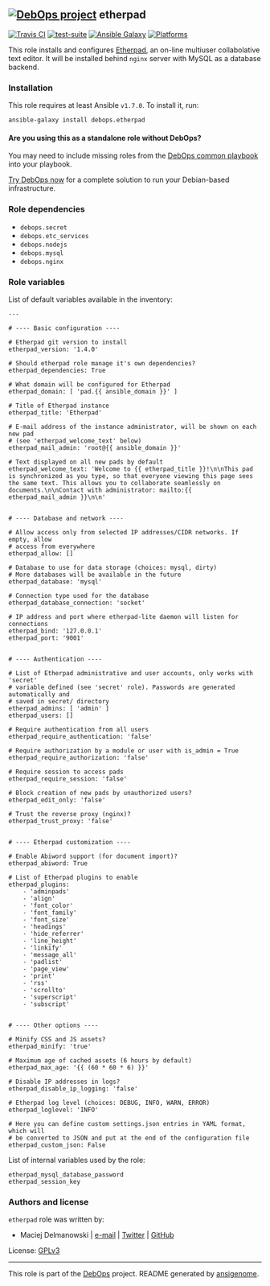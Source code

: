 
## [![DebOps project](http://debops.org/images/debops-small.png)](http://debops.org) etherpad



[![Travis CI](http://img.shields.io/travis/debops/ansible-etherpad.svg?style=flat)](http://travis-ci.org/debops/ansible-etherpad) [![test-suite](http://img.shields.io/badge/test--suite-ansible--etherpad-blue.svg?style=flat)](https://github.com/debops/test-suite/tree/master/ansible-etherpad/)  [![Ansible Galaxy](http://img.shields.io/badge/galaxy-debops.etherpad-660198.svg?style=flat)](https://galaxy.ansible.com/list#/roles/1564) [![Platforms](http://img.shields.io/badge/platforms-debian%20|%20ubuntu-lightgrey.svg?style=flat)](#)






This role installs and configures [Etherpad](http://etherpad.org/), an
on-line multiuser collabolative text editor. It will be installed behind
`nginx` server with MySQL as a database backend.





### Installation

This role requires at least Ansible `v1.7.0`. To install it, run:

    ansible-galaxy install debops.etherpad

#### Are you using this as a standalone role without DebOps?

You may need to include missing roles from the [DebOps common
playbook](https://github.com/debops/debops-playbooks/blob/master/playbooks/common.yml)
into your playbook.

[Try DebOps now](https://github.com/debops/debops) for a complete solution to run your Debian-based infrastructure.





### Role dependencies

- `debops.secret`
- `debops.etc_services`
- `debops.nodejs`
- `debops.mysql`
- `debops.nginx`





### Role variables

List of default variables available in the inventory:

    ---
    
    # ---- Basic configuration ----
    
    # Etherpad git version to install
    etherpad_version: '1.4.0'
    
    # Should etherpad role manage it's own dependencies?
    etherpad_dependencies: True
    
    # What domain will be configured for Etherpad
    etherpad_domain: [ 'pad.{{ ansible_domain }}' ]
    
    # Title of Etherpad instance
    etherpad_title: 'Etherpad'
    
    # E-mail address of the instance administrator, will be shown on each new pad
    # (see 'etherpad_welcome_text' below)
    etherpad_mail_admin: 'root@{{ ansible_domain }}'
    
    # Text displayed on all new pads by default
    etherpad_welcome_text: 'Welcome to {{ etherpad_title }}!\n\nThis pad is synchronized as you type, so that everyone viewing this page sees the same text. This allows you to collaborate seamlessly on documents.\n\nContact with administrator: mailto:{{ etherpad_mail_admin }}\n\n'
    
    
    # ---- Database and network ----
    
    # Allow access only from selected IP addresses/CIDR networks. If empty, allow
    # access from everywhere
    etherpad_allow: []
    
    # Database to use for data storage (choices: mysql, dirty)
    # More databases will be available in the future
    etherpad_database: 'mysql'
    
    # Connection type used for the database
    etherpad_database_connection: 'socket'
    
    # IP address and port where etherpad-lite daemon will listen for connections
    etherpad_bind: '127.0.0.1'
    etherpad_port: '9001'
    
    
    # ---- Authentication ----
    
    # List of Etherpad administrative and user accounts, only works with 'secret'
    # variable defined (see 'secret' role). Passwords are generated automatically and
    # saved in secret/ directory
    etherpad_admins: [ 'admin' ]
    etherpad_users: []
    
    # Require authentication from all users
    etherpad_require_authentication: 'false'
    
    # Require authorization by a module or user with is_admin = True
    etherpad_require_authorization: 'false'
    
    # Require session to access pads
    etherpad_require_session: 'false'
    
    # Block creation of new pads by unauthorized users?
    etherpad_edit_only: 'false'
    
    # Trust the reverse proxy (nginx)?
    etherpad_trust_proxy: 'false'
    
    
    # ---- Etherpad customization ----
    
    # Enable Abiword support (for document import)?
    etherpad_abiword: True
    
    # List of Etherpad plugins to enable
    etherpad_plugins:
        - 'adminpads'
        - 'align'
        - 'font_color'
        - 'font_family'
        - 'font_size'
        - 'headings'
        - 'hide_referrer'
        - 'line_height'
        - 'linkify'
        - 'message_all'
        - 'padlist'
        - 'page_view'
        - 'print'
        - 'rss'
        - 'scrollto'
        - 'superscript'
        - 'subscript'
    
    
    # ---- Other options ----
    
    # Minify CSS and JS assets?
    etherpad_minify: 'true'
    
    # Maximum age of cached assets (6 hours by default)
    etherpad_max_age: '{{ (60 * 60 * 6) }}'
    
    # Disable IP addresses in logs?
    etherpad_disable_ip_logging: 'false'
    
    # Etherpad log level (choices: DEBUG, INFO, WARN, ERROR)
    etherpad_loglevel: 'INFO'
    
    # Here you can define custom settings.json entries in YAML format, which will
    # be converted to JSON and put at the end of the configuration file
    etherpad_custom_json: False



List of internal variables used by the role:

    etherpad_mysql_database_password
    etherpad_session_key






### Authors and license

`etherpad` role was written by:

- Maciej Delmanowski | [e-mail](mailto:drybjed@gmail.com) | [Twitter](https://twitter.com/drybjed) | [GitHub](https://github.com/drybjed)

License: [GPLv3](https://tldrlegal.com/license/gnu-general-public-license-v3-%28gpl-3%29)



***

This role is part of the [DebOps](http://debops.org/) project. README generated by [ansigenome](https://github.com/nickjj/ansigenome/).
